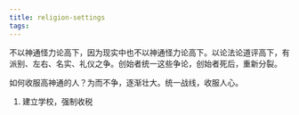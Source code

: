 ```yaml
---
title: religion-settings
tags:
---
```


不以神通怪力论高下，因为现实中也不以神通怪力论高下。以论法论道评高下，有派别、左右、名实、礼仪之争。创始者统一这些争论，创始者死后，重新分裂。

如何收服高神通的人？为而不争，逐渐壮大。统一战线，收服人心。







1. 建立学校，强制收税